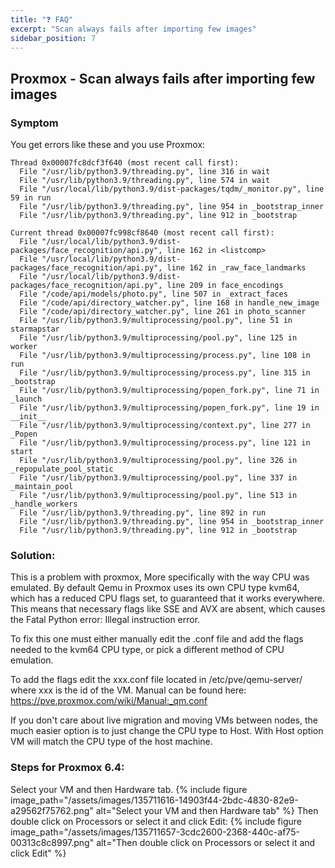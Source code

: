 ```yaml
---
title: "❓ FAQ"
excerpt: "Scan always fails after importing few images"
sidebar_position: 7
---
```


## Proxmox - Scan always fails after importing few images

### Symptom

You get errors like these and you use Proxmox:

```
Thread 0x00007fc8dcf3f640 (most recent call first):
  File "/usr/lib/python3.9/threading.py", line 316 in wait
  File "/usr/lib/python3.9/threading.py", line 574 in wait
  File "/usr/local/lib/python3.9/dist-packages/tqdm/_monitor.py", line 59 in run
  File "/usr/lib/python3.9/threading.py", line 954 in _bootstrap_inner
  File "/usr/lib/python3.9/threading.py", line 912 in _bootstrap

Current thread 0x00007fc998cf8640 (most recent call first):
  File "/usr/local/lib/python3.9/dist-packages/face_recognition/api.py", line 162 in <listcomp>
  File "/usr/local/lib/python3.9/dist-packages/face_recognition/api.py", line 162 in _raw_face_landmarks
  File "/usr/local/lib/python3.9/dist-packages/face_recognition/api.py", line 209 in face_encodings
  File "/code/api/models/photo.py", line 507 in _extract_faces
  File "/code/api/directory_watcher.py", line 168 in handle_new_image
  File "/code/api/directory_watcher.py", line 261 in photo_scanner
  File "/usr/lib/python3.9/multiprocessing/pool.py", line 51 in starmapstar
  File "/usr/lib/python3.9/multiprocessing/pool.py", line 125 in worker
  File "/usr/lib/python3.9/multiprocessing/process.py", line 108 in run
  File "/usr/lib/python3.9/multiprocessing/process.py", line 315 in _bootstrap
  File "/usr/lib/python3.9/multiprocessing/popen_fork.py", line 71 in _launch
  File "/usr/lib/python3.9/multiprocessing/popen_fork.py", line 19 in __init__
  File "/usr/lib/python3.9/multiprocessing/context.py", line 277 in _Popen
  File "/usr/lib/python3.9/multiprocessing/process.py", line 121 in start
  File "/usr/lib/python3.9/multiprocessing/pool.py", line 326 in _repopulate_pool_static
  File "/usr/lib/python3.9/multiprocessing/pool.py", line 337 in _maintain_pool
  File "/usr/lib/python3.9/multiprocessing/pool.py", line 513 in _handle_workers
  File "/usr/lib/python3.9/threading.py", line 892 in run
  File "/usr/lib/python3.9/threading.py", line 954 in _bootstrap_inner
  File "/usr/lib/python3.9/threading.py", line 912 in _bootstrap
```

### Solution:

This is a problem with proxmox, More specifically with the way CPU was emulated. By default Qemu in Proxmox uses its own CPU type kvm64, which has a reduced CPU flags set, to guaranteed that it works everywhere. This means that necessary flags like SSE and AVX are absent, which causes the Fatal Python error: Illegal instruction error.

To fix this one must either manually edit the .conf file and add the flags needed to the kvm64 CPU type, or pick a different method of CPU emulation.

To add the flags edit the xxx.conf file located in /etc/pve/qemu-server/ where xxx is the id of the VM. Manual can be found here: https://pve.proxmox.com/wiki/Manual:_qm.conf

If you don't care about live migration and moving VMs between nodes, the much easier option is to just change the CPU type to Host. With Host option VM will match the CPU type of the host machine.

### Steps for Proxmox 6.4:

Select your VM and then Hardware tab.
{% include figure image_path="/assets/images/135711616-14903f44-2bdc-4830-82e9-a29562f75762.png" alt="Select your VM and then Hardware tab" %}
Then double click on Processors or select it and click Edit:
{% include figure image_path="/assets/images/135711657-3cdc2600-2368-440c-af75-00313c8c8997.png" alt="Then double click on Processors or select it and click Edit"  %}
